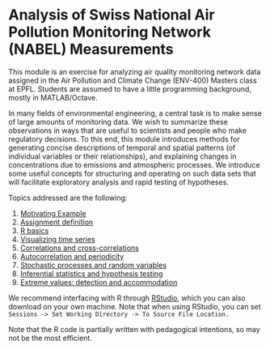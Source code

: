 # Analysis of Swiss National Air Pollution Monitoring Network (NABEL) Measurements

This module is an exercise for analyzing air quality monitoring network data assigned in the Air Pollution and Climate Change (ENV-400) Masters class at EPFL. Students are assumed to have a little programming background, mostly in MATLAB/Octave. 

In many fields of environmental engineering, a central task is to make sense of large amounts of monitoring data. We wish to summarize these observations in ways that are useful to scientists and people who make regulatory decisions. To this end, this module introduces methods for generating concise descriptions of temporal and spatial patterns (of individual variables or their relationships), and explaining changes in concentrations due to emissions and atmospheric processes. We introduce some useful concepts for structuring and operating on such data sets that will facilitate exploratory analysis and rapid testing of hypotheses.

Topics addressed are the following:

1. <a href="http://rawgit.com/stakahama/aprl-env400-assignment/master/contents/01_Rintro.html" target="_blank">Motivating Example</a>
2. <a href="http://rawgit.com/stakahama/aprl-env400-assignment/master/contents/02_projectdef.html" target="_blank">Assignment definition</a>
3. <a href="http://rawgit.com/stakahama/aprl-env400-assignment/master/contents/03_Rbasics.html" target="_blank">R basics</a>
4. <a href="http://rawgit.com/stakahama/aprl-env400-assignment/master/contents/04_tseriesviz.html" target="_blank">Visualizing time series</a>
5. <a href="http://rawgit.com/stakahama/aprl-env400-assignment/master/contents/05_correlations.html" target="_blank">Correlations and cross-correlations</a>
6. <a href="http://rawgit.com/stakahama/aprl-env400-assignment/master/contents/06_signal.html" target="_blank">Autocorrelation and periodicity</a>
7. <a href="http://rawgit.com/stakahama/aprl-env400-assignment/master/contents/07_stochastic.html" target="_blank">Stochastic processes and random variables</a>
8. <a href="http://rawgit.com/stakahama/aprl-env400-assignment/master/contents/08_inferential.html" target="_blank">Inferential statistics and hypothesis testing</a>
9. <a href="http://rawgit.com/stakahama/aprl-env400-assignment/master/contents/09_extremevals.html" target="_blank">Extreme values: detection and accommodation</a>

We recommend interfacing with R through [RStudio](http://rstudio.com/), which you can also download on your own machine. Note that when using RStudio, you can set `Sessions -> Set Working Directory -> To Source File Location.`

Note that the R code is partially written with pedagogical intentions, so may not be the most efficient.

